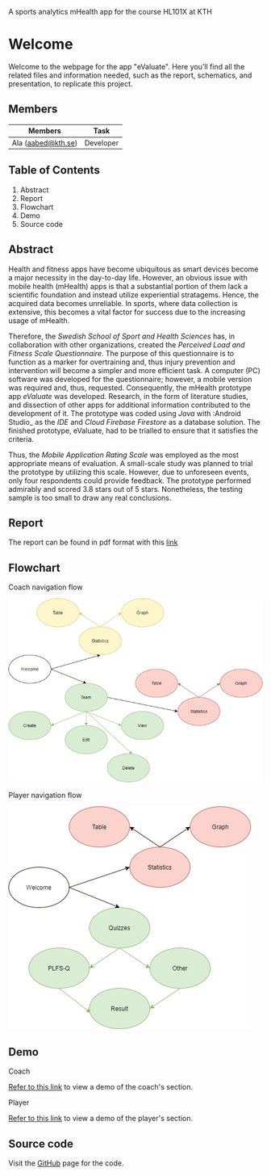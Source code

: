 A sports analytics mHealth app for the course HL101X at KTH

# Welcome

Welcome to the webpage for the app "eValuate".
Here you'll find all the related files and information needed, such as the report, schematics, and presentation, to replicate this project.

## Members

Members | Task
------- | ----
Ala (aabed@kth.se) | Developer

## Table of Contents

1. Abstract
2. Report
3. Flowchart
4. Demo
5. Source code

## Abstract

Health and fitness apps have become ubiquitous as smart devices become a major necessity in the day-to-day life. However, an obvious issue with mobile health (mHealth) apps is that a substantial portion of them lack a scientific foundation and instead utilize experiential stratagems. Hence, the acquired data becomes unreliable. In sports, where data collection is extensive, this becomes a vital factor for success due to the increasing usage of mHealth. 

Therefore, the _Swedish School of Sport and Health Sciences_ has, in collaboration with other organizations, created the _Perceived Load and Fitness Scale Questionnaire_. The purpose of this questionnaire is to function as a marker for overtraining and, thus injury prevention and intervention will become a simpler and more efficient task. A computer (PC) software was developed for the questionnaire; however, a mobile version was required and, thus, requested. Consequently, the mHealth prototype app _eValuate_ was developed. Research, in the form of literature studies, and dissection of other apps for additional information contributed to the development of it. The prototype was coded using _Java_ with :Android Studio_ as the _IDE_ and _Cloud Firebase Firestore_ as a database solution. The finished prototype, eValuate, had to be trialled to ensure that it satisfies the criteria. 

Thus, the _Mobile Application Rating Scale_ was employed as the most appropriate means of evaluation. A small-scale study was planned to trial the prototype by utilizing this scale. However, due to unforeseen events, only four respondents could provide feedback. The prototype performed admirably and scored 3.8 stars out of 5 stars. Nonetheless, the testing sample is too small to draw any real conclusions.

## Report
The report can be found in pdf format with this [link](https://drive.google.com/file/d/1F3rr5AGLrZTFMc6_P1ZKLaOyGC6bjAWz/view?usp=sharing)

## Flowchart

Coach navigation flow

![Coach flowchart](https://github.com/Creepo/eValuate/blob/master/resources/Flowchart%20coach.jpg)

Player navigation flow

![Player flowchart](https://github.com/Creepo/eValuate/blob/master/resources/Flowchart%20player.jpg)

## Demo
Coach

[Refer to this link](https://www.dropbox.com/s/xvm08ghpckn51a8/20-05-27-23-09-35.mp4?dl=0) to view a demo of the coach's section.

Player

[Refer to this link](https://www.dropbox.com/s/ulgqugrfsxmfmaj/20-05-31-23-15-57.mp4?dl=0) to view a demo of the player's section.

## Source code

Visit the [GitHub](https://github.com/Creepo/eValuate) page for the code. 
